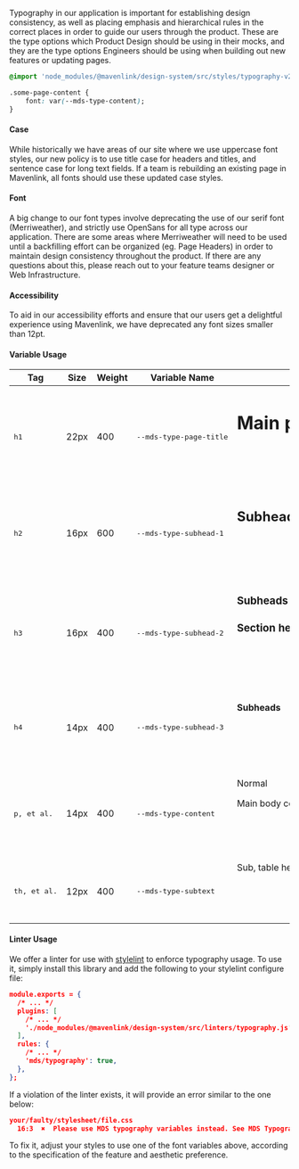 Typography in our application is important for establishing design consistency, as well as placing emphasis and hierarchical rules in the correct places in order to guide our users through the product. These are the type options which Product Design should be using in their mocks, and they are the type options Engineers should be using when building out new features or updating pages.

```css
@import 'node_modules/@mavenlink/design-system/src/styles/typography-v2.css'

.some-page-content {
    font: var(--mds-type-content);
}
```

#### Case

While historically we have areas of our site where we use uppercase font styles, our new policy is to use title case for headers and titles, and sentence case for long text fields. If a team is rebuilding an existing page in Mavenlink, all fonts should use these updated case styles.

#### Font

A big change to our font types involve deprecating the use of our serif font (Merriweather), and strictly use OpenSans for all type across our application. There are some areas where Merriweather will need to be used until a backfilling effort can be organized (eg. Page Headers) in order to maintain design consistency throughout the product. If there are any questions about this, please reach out to your feature teams designer or Web Infrastructure.

#### Accessibility

To aid in our accessibility efforts and ensure that our users get a delightful experience using Mavenlink, we have deprecated any font sizes smaller than 12pt.

#### Variable Usage

<style>
    /*
        This ensures that the usage table fills the page. This had to be included here to override styleguidist's
        assigned styles--it won't work if it's included when included in the stylesheet.
     */
    .rsg--table-27 {
        width: 100%;
    }
</style>
<table>
    <thead>
        <tr>
            <th class="subtext">Tag</th>
            <th class="subtext">Size</th>
            <th class="subtext">Weight</th>
            <th class="subtext">Variable Name</th>
            <th class="subtext">Usage, example</th>
        </tr>
    </thead>
    <tbody>
        <tr>
            <td><pre>h1</pre></td>
            <td>22px</td>
            <td>400</td>
            <td><pre>--mds-type-page-title</pre></td>
            <td>
                <h1 class="page-title">Main page titles</h1>
                <pre>
                    .page-title {
                        font: var(--mds-type-page-title);
                    }
                </pre>
            </td>
        </tr>
        <tr>
            <td><pre>h2</pre></td>
            <td>16px</td>
            <td>600</td>
            <td><pre>--mds-type-subhead-1</pre></td>
            <td>
                <h2 class="subhead-1">Subheads</h2>
                <pre>
                    .subhead-1 {
                        font: var(--mds-type-subhead-1);
                    }
                </pre>
            </td>
        </tr>
        <tr>
            <td><pre>h3</pre></td>
            <td>16px</td>
            <td>400</td>
            <td><pre>--mds-type-subhead-2</pre></td>
            <td>
                <h3 class="subhead-2">Subheads</h3>
                <h3 class="subhead-2">Section headings</h3>
                <pre>
                    .subhead-2 {
                        font: var(--mds-type-subhead-2);
                    }
                </pre>
            </td>
        </tr>
        <tr>
            <td><pre>h4</pre></td>
            <td>14px</td>
            <td>400</td>
            <td><pre>--mds-type-subhead-3</pre></td>
            <td>
                <h4 class="subhead-3">Subheads</h4>
                <pre>
                    .subhead-3 {
                        font: var(--mds-type-subhead-3);
                    }
                </pre>
            </td>
        </tr>
        <tr>
            <td><pre>p, et al.</pre></td>
            <td>14px</td>
            <td>400</td>
            <td><pre>--mds-type-content</pre></td>
            <td>
                <p class="content">Normal</p>
                <p class="content">Main body copy, table data, etc.</p>
                <pre>
                    .content {
                        font: var(--mds-type-content);
                    }
                </pre>
            </td>
        </tr>
        <tr>
            <td><pre>th, et al.</pre></td>
            <td>12px</td>
            <td>400</td>
            <td><pre>--mds-type-subtext</pre></td>
            <td>
                <span class="subtext">Sub, table headings, support copy, legal, etc.</span>
                <pre>
                    .subtext {
                        font: var(--mds-type-subtext);
                    }
                </pre>
            </td>
        </tr>
    </tbody>
</table>

#### Linter Usage

We offer a linter for use with [stylelint](https://stylelint.io/) to enforce typography usage. To use it, simply install this library and add the following to your stylelint configure file:

```json
module.exports = {
  /* ... */
  plugins: [
    /* ... */
    './node_modules/@mavenlink/design-system/src/linters/typography.js'
  ],
  rules: {
    /* ... */
    'mds/typography': true,
  },
};
```

If a violation of the linter exists, it will provide an error similar to the one below:

```json
your/faulty/stylesheet/file.css
  16:3  ✖  Please use MDS typography variables instead. See MDS Typography Docs   mds/typography
```

To fix it, adjust your styles to use one of the font variables above, according to the specification of the feature and aesthetic preference.
